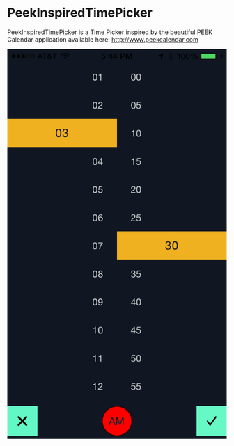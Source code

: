 PeekInspiredTimePicker
======================

PeekInspiredTimePicker is a Time Picker inspired by the beautiful PEEK Calendar application available here: http://www.peekcalendar.com

![sample](./images/sample.png)